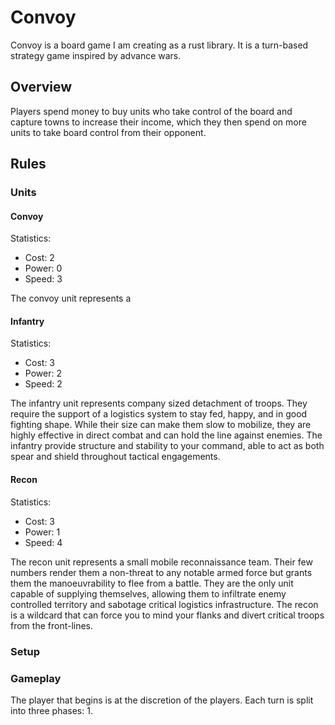 # Convoy

Convoy is a board game I am creating as a rust library. It is a turn-based strategy game inspired by advance wars.

## Overview

Players spend money to buy units who take control of the board and capture towns to increase their income, which they
then spend on more units to take board control from their opponent.

## Rules

### Units

#### Convoy

Statistics:

+ Cost: 2
+ Power: 0
+ Speed: 3

The convoy unit represents a 

#### Infantry

Statistics:

+ Cost: 3
+ Power: 2
+ Speed: 2

The infantry unit represents company sized detachment of troops. They require the support of a logistics system
to stay fed, happy, and in good fighting shape. While their size can make them slow to mobilize, they are highly
effective in direct combat and can hold the line against enemies. The infantry provide structure and stability to your
command, able to act as both spear and shield throughout tactical engagements.

#### Recon

Statistics:

+ Cost: 3
+ Power: 1
+ Speed: 4

The recon unit represents a small mobile reconnaissance team. Their few numbers render them a non-threat to any notable
armed force but grants them the manoeuvrability to flee from a battle. They are the only unit capable of supplying
themselves, allowing them to infiltrate enemy controlled territory and sabotage critical logistics infrastructure. The
recon is a wildcard that can force you to mind your flanks and divert critical troops from the front-lines.

### Setup

### Gameplay

The player that begins is at the discretion of the players. Each turn is split into three phases:
1. 
